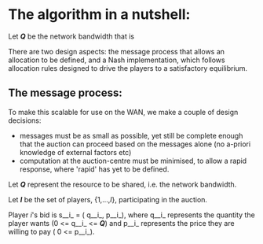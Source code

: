 
# The algorithm in a nutshell:
Let **_Q_** be the network bandwidth that is 

There are two design aspects: the message process that allows an allocation to be defined, and a Nash implementation, which follows allocation rules designed to drive the players to a satisfactory equilibrium.

## The message process:
To make this scalable for use on the WAN, we make a couple of design decisions:
- messages must be as small as possible, yet still be complete enough that the auction can proceed based on the messages alone (no a-priori knowledge of external factors etc)
- computation at the auction-centre must be minimised, to allow a rapid response, where 'rapid' has yet to be defined.

Let **_Q_** represent the resource to be shared, i.e. the network bandwidth.

Let **_I_** be the set of players, \{1,...,*I*\}, participating in the auction.

Player _i_'s bid is s__i_ = ( q__i_, p__i_), where q__i_ represents the quantity the player wants (0 <= q__i_ <= **_Q_**) and p__i_ represents the price they are willing to pay ( 0 <= p__i_).